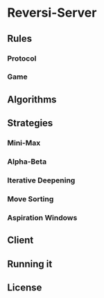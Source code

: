 # Reversi-Server

## Rules

### Protocol

### Game

## Algorithms

## Strategies

### Mini-Max

### Alpha-Beta

### Iterative Deepening

### Move Sorting

### Aspiration Windows

## Client

## Running it

## License